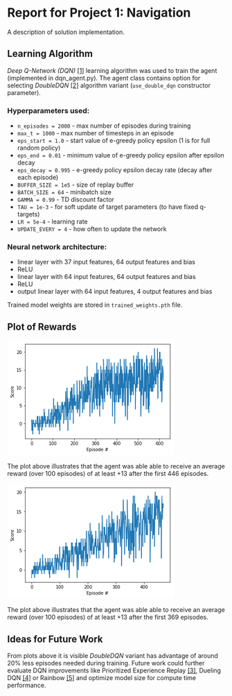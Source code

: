 Report for Project 1: Navigation
=====================

A description of solution implementation.

## Learning Algorithm

*Deep Q-Network (DQN)* [[1]](https://storage.googleapis.com/deepmind-media/dqn/DQNNaturePaper.pdf) learning algorithm was used to train the agent (implemented in dqn_agent.py).
The agent class contains option for selecting *DoubleDQN* [[2]](https://arxiv.org/abs/1509.06461) algorithm variant (`use_double_dqn` constructor parameter).

### Hyperparameters used:
- `n_episodes = 2000` - max number of episodes during training
- `max_t = 1000` - max number of timesteps in an episode
- `eps_start = 1.0` - start value of e-greedy policy epsilon (1 is for full random policy)
- `eps_end = 0.01` - minimum value of e-greedy policy epsilon after epsilon decay
- `eps_decay = 0.995` - e-greedy policy epsilon decay rate (decay after each episode)
- `BUFFER_SIZE = 1e5` - size of replay buffer
- `BATCH_SIZE = 64` - minibatch size
- `GAMMA = 0.99` - TD discount factor
- `TAU = 1e-3` - for soft update of target parameters (to have fixed q-targets)
- `LR = 5e-4` - learning rate 
- `UPDATE_EVERY = 4` - how often to update the network

### Neural network architecture:
 - linear layer with 37 input features, 64 output features and bias
 - ReLU
 - linear layer with 64 input features, 64 output features and bias
 - ReLU
 - output linear layer with 64 input features, 4 output features and bias

 Trained model weights are stored in `trained_weights.pth` file.

## Plot of Rewards

![Plot of rewards of DQN](plot_dqn.png)

The plot above illustrates that the agent was able able to receive an average reward (over 100 episodes) of at least +13 after the first 446 episodes.

![Plot of rewards DoubleDQN](plot_ddqn.png)

The plot above illustrates that the agent was able able to receive an average reward (over 100 episodes) of at least +13 after the first 369 episodes.

## Ideas for Future Work

From plots above it is visible *DoubleDQN* variant has advantage of around 20% less episodes needed during training. Future work could further evaluate DQN improvements like Prioritized Experience Replay [[3]](https://arxiv.org/abs/1511.05952), Dueling DQN [[4]](https://arxiv.org/abs/1511.06581) or Rainbow [[5]](https://arxiv.org/abs/1710.02298) and optimize model size for compute time performance.